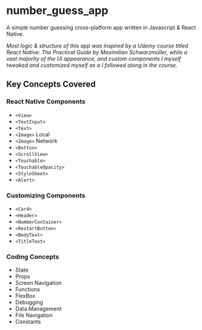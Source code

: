 # number_guess_app
A simple number guessing cross-platform app written in Javascript &amp; React Native.

*Most logic & structure of this app was inspired by a Udemy course titled React Native: The Practical Guide by Maximilian Schwarzmüller,
while a vast majority of the UI appearance, and custom components I myself tweaked and customized myself as a I followed along in the course.*

## Key Concepts Covered

### React Native Components
- ```<View>```
- ```<TextInput>```
- ```<Text>```
- ```<Image>``` Local
- ```<Image>``` Network
- ```<Button>```
- ```<ScrollView>```
- ```<Touchable>```
- ```<TouchableOpacity>```
- ```<StyleSheet>```
- ```<Alert>```
### Customizing Components
- ```<Card>```
- ```<Header>```
- ```<NumberContainer>```
- ```<RestartButton>```
- ```<BodyText>```
- ```<TitleText>```
### Coding Concepts
- State
- Props
- Screen Navigation
- Functions
- FlexBox
- Debugging
- Data Management
- File Navigation
- Constants




